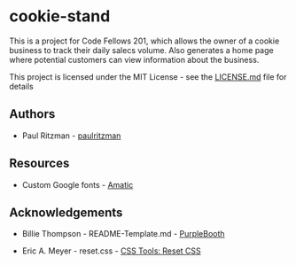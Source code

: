 # cookie-stand

This is a project for Code Fellows 201, which allows the owner of a cookie business to track their daily salecs volume. Also generates a home page where potential customers can view information about the business.

This project is licensed under the MIT License - see the [LICENSE.md](https://github.com/paulritzman/about-me/blob/master/LICENSE) file for details

## Authors

* Paul Ritzman - [paulritzman](https://github.com/paulritzman)

## Resources

* Custom Google fonts - [Amatic](https://fonts.googleapis.com/css?family=Amatic+SC:400,700)

## Acknowledgements

* Billie Thompson - README-Template.md - [PurpleBooth](https://gist.github.com/PurpleBooth/109311bb0361f32d87a2)

* Eric A. Meyer - reset.css - [CSS Tools: Reset CSS](https://meyerweb.com/eric/tools/css/reset/)